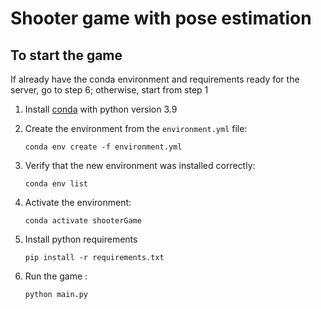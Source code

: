 # Shooter game with pose estimation
## To start the game
If already have the conda environment and requirements ready for the server, go to step 6; otherwise, start from step 1
1. Install [conda](https://docs.conda.io/projects/conda/en/latest/user-guide/install/linux.html) with python version 3.9	
2. Create the environment from the `environment.yml` file:
    ```
    conda env create -f environment.yml
    ```
3. Verify that the new environment was installed correctly:
    ```
    conda env list
    ```
4. Activate the environment:
    ```
    conda activate shooterGame
    ```

5. Install python requirements
   ```
   pip install -r requirements.txt
   ```
6. Run the game : 
    ```
    python main.py
    ```